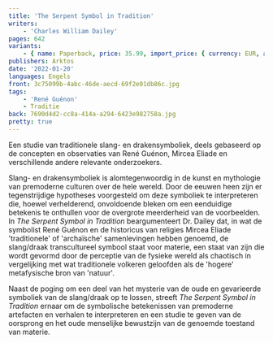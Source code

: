 ```yaml
---
title: 'The Serpent Symbol in Tradition'
writers:
    - 'Charles William Dailey'
pages: 642
variants:
    - { name: Paperback, price: 35.99, import_price: { currency: EUR, amount: 28.4 }, isbn: 978-1-914208-68-3, size: { height: 216, width: 140, depth: 41 }, supplier: 'Ex Libris' }
publishers: Arktos
date: '2022-01-20'
languages: Engels
front: 3c75099b-4abc-46de-aecd-69f2e01db86c.jpg
tags:
    - 'René Guénon'
    - Traditie
back: 7690d4d2-cc8a-414a-a294-6423e982758a.jpg
pretty: true
---
```


Een studie van traditionele slang- en drakensymboliek, deels gebaseerd op de concepten en observaties van René Guénon, Mircea Eliade en verschillende andere relevante onderzoekers.

Slang- en drakensymboliek is alomtegenwoordig in de kunst en mythologie van premoderne culturen over de hele wereld. Door de eeuwen heen zijn er tegenstrijdige hypotheses voorgesteld om deze symboliek te interpreteren die, hoewel verhelderend, onvoldoende bleken om een eenduidige betekenis te onthullen voor de overgrote meerderheid van de voorbeelden. In *The Serpent Symbol in Tradition* beargumenteert Dr. Dailey dat, in wat de symbolist René Guénon en de historicus van religies Mircea Eliade 'traditionele' of 'archaïsche' samenlevingen hebben genoemd, de slang/draak transcultureel symbool staat voor materie, een staat van zijn die wordt gevormd door de perceptie van de fysieke wereld als chaotisch in vergelijking met wat traditionele volkeren geloofden als de 'hogere' metafysische bron van 'natuur'.

Naast de poging om een deel van het mysterie van de oude en gevarieerde symboliek van de slang/draak op te lossen, streeft *The Serpent Symbol in Tradition* ernaar om de symbolische betekenissen van premoderne artefacten en verhalen te interpreteren en een studie te geven van de oorsprong en het oude menselijke bewustzijn van de genoemde toestand van materie.
